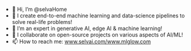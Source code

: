 - 👋 Hi, I’m @selvaHome
- 👀 I create end-to-end machine learning and data-science pipelines to solve real-life problems!
- 🌱 I’m an expert in generative AI, edge AI & machine learning!
- 💞️ I collaborate on open-source projects on various aspects of AI/ML!
- 📫 How to reach me: www.selvai.com/www.mlglow.com

<!---
selvaHome/selvaHome is a ✨ special ✨ repository because its `README.md` (this file) appears on your GitHub profile.
You can click the Preview link to take a look at your changes.
--->
